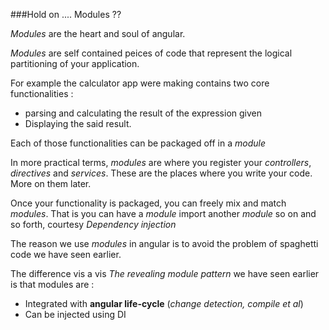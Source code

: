 ###Hold on .... Modules ??


*Modules* are the heart and soul of angular. 

*Modules* are self contained peices of code that represent the logical partitioning of your application.

For example the calculator app were making contains two core functionalities :

* parsing and calculating the result of the expression given
* Displaying the said result.

Each of those functionalities can be packaged off in a *module*


In more practical terms, *modules* are where you register your *controllers*, *directives* and *services*. These are the places where you write your code. More on them later.

Once your functionality is packaged, you can freely mix and match *modules*. That is you can have a *module* import another *module* so on
and so forth, courtesy *Dependency injection*


The reason we use *modules* in angular is to avoid the problem of spaghetti code we have seen earlier.

The difference vis a vis *The revealing module pattern* we have seen earlier  is that modules are :

* Integrated with **angular life-cycle** (*change detection, compile et al*)
* Can be injected using DI

